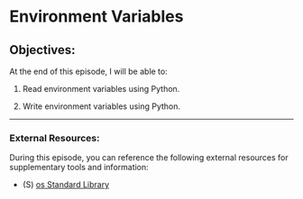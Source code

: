 # Environment Variables


## Objectives:

At the end of this episode, I will be able to:


1. Read environment variables using Python.


2. Write environment variables using Python.

-----------------------------------------------------------



### External Resources:

During this episode, you can reference the following external resources for supplementary tools and information:

- (S) [os Standard Library](https://docs.python.org/3/library/os.html)
